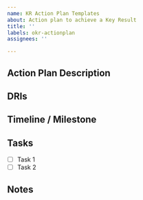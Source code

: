 ```yaml
---
name: KR Action Plan Templates
about: Action plan to achieve a Key Result
title: ''
labels: okr-actionplan
assignees: ''

---
```


## Action Plan Description

<!--- Provide a detailed description of this Key result, basically the WHY -->

## DRIs

<!-- You can mention the team or individual who is the DRI for this Action Plan -->

## Timeline / Milestone

<!-- Provide a tentative timeline or milestone for the Action Plan --> 

## Tasks

<!-- Provide a Checklist of all the tasks for achieving this Action plan. Each checklist item can be an existing issue if a task is being tracked in a separate issue. You can also convert an item to an issue by clicking the ellipsis near the item and select 'Convert to Issue'   -->

- [ ] Task 1
- [ ] Task 2

## Notes

<!--- Any other details or data you want to include -->
